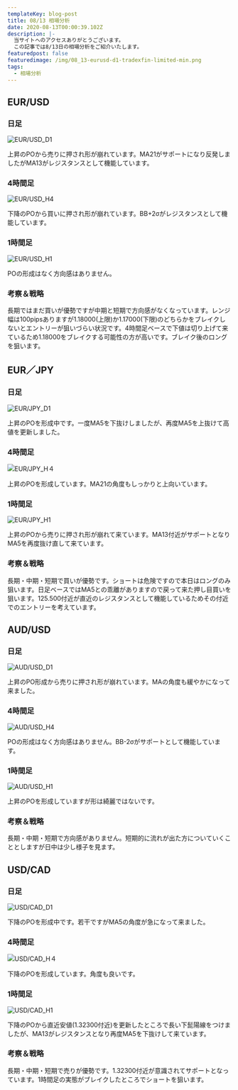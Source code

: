 ```yaml
---
templateKey: blog-post
title: 08/13 相場分析
date: 2020-08-13T00:00:39.102Z
description: |-
  当サイトへのアクセスありがとうございます。
  この記事では8/13日の相場分析をご紹介いたします。
featuredpost: false
featuredimage: /img/08_13-eurusd-d1-tradexfin-limited-min.png
tags:
  - 相場分析
---
```

## EUR/USD

### 日足

![EUR/USD_D1](/img/08_13-eurusd-d1-tradexfin-limited-min.png)

上昇のPOから売りに押され形が崩れています。MA21がサポートになり反発しましたがMA13がレジスタンスとして機能しています。

### 4時間足

![EUR/USD_H4](/img/08_13-usdcad-h4-tradexfin-limited-min.png)

下降のPOから買いに押され形が崩れています。BB+2σがレジスタンスとして機能しています。

### 1時間足

![EUR/USD_H1](/img/08_13-eurusd-h1-tradexfin-limited-min.png)

POの形成はなく方向感はありません。

### 考察＆戦略

長期ではまだ買いが優勢ですが中期と短期で方向感がなくなっています。レンジ幅は100pipsありますが1.18000(上限)か1.17000(下限)のどちらかをブレイクしないとエントリーが狙いづらい状況です。4時間足ベースで下値は切り上げて来ているため1.18000をブレイクする可能性の方が高いです。ブレイク後のロングを狙います。



## EUR／JPY

### 日足

![EUR/JPY_D1](/img/08_13-eurjpy-d1-tradexfin-limited-min.png)

上昇のPOを形成中です。一度MA5を下抜けしましたが、再度MA5を上抜けて高値を更新しました。

### 4時間足

![EUR/JPY_H４](/img/08_13-eurjpy-h4-tradexfin-limited-min.png)

上昇のPOを形成しています。MA21の角度もしっかりと上向いています。

### 1時間足

![EUR/JPY_H1](/img/08_13-eurjpy-h1-tradexfin-limited-min.png)

上昇のPOから売りに押され形が崩れて来ています。MA13付近がサポートとなりMA5を再度抜け直して来ています。

### 考察＆戦略

長期・中期・短期で買いが優勢です。ショートは危険ですので本日はロングのみ狙います。日足ベースではMA5との乖離がありますので戻って来た押し目買いを狙います。125.500付近が直近のレジスタンスとして機能しているためその付近でのエントリーを考えています。

## AUD/USD

### 日足

![AUD/USD_D1](/img/08_13-audusd-d1-tradexfin-limited-min.png)

上昇のPO形成から売りに押され形が崩れています。MAの角度も緩やかになって来ました。

### 4時間足

![AUD/USD_H4](/img/08_13-audusd-h4-tradexfin-limited-min.png)

POの形成はなく方向感はありません。BB-2σがサポートとして機能しています。

### 1時間足

![AUD/USD_H1](/img/08_13-audusd-h1-tradexfin-limited-min.png)

上昇のPOを形成していますが形は綺麗ではないです。

### 考察＆戦略

長期・中期・短期で方向感がありません。短期的に流れが出た方についていくこととしますが日中は少し様子を見ます。

## USD/CAD

### 日足

![USD/CAD_D1](/img/08_13-usdcad-d1-tradexfin-limited-min.png)

下降のPOを形成中です。若干ですがMA5の角度が急になって来ました。

### 4時間足

![USD/CAD_H４](/img/08_13-usdcad-h4-tradexfin-limited-min.png)

下降のPOを形成しています。角度も良いです。

### 1時間足

![USD/CAD_H1](/img/08_13-usdcad-h1-tradexfin-limited-min.png)

下降のPOから直近安値(1.32300付近)を更新したところで長い下髭陽線をつけましたが、MA13がレジスタンスとなり再度MA5を下抜けして来ています。

### 考察＆戦略

長期・中期・短期で売りが優勢です。1.32300付近が意識されてサポートとなっています。1時間足の実態がブレイクしたところでショートを狙います。